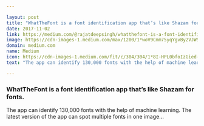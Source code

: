 ```yaml
---

layout: post
title: "WhatTheFont is a font identification app that’s like Shazam for fonts."
date: 2017-11-02
link: https://medium.com/@rajatdeepsingh/whatthefont-is-a-font-identification-app-thats-like-shazam-for-fonts-57c5dd42f899?source=rss------machine_learning-5
image: https://cdn-images-1.medium.com/max/1200/1*woV9Cmm75yqYgvBy2VJW5A@2x.png
domain: medium.com
name: Medium
icon: https://cdn-images-1.medium.com/fit/c/304/304/1*8I-HPL0bfoIzGied-dzOvA.png
text: "The app can identify 130,000 fonts with the help of machine learning. The latest version of the app can spot multiple fonts in one image…"

---
```


### WhatTheFont is a font identification app that’s like Shazam for fonts.

The app can identify 130,000 fonts with the help of machine learning. The latest version of the app can spot multiple fonts in one image…